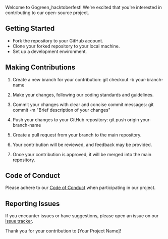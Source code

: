 

Welcome to  Gogreen_hacktoberfest! We're excited that you're interested in contributing to our open-source project.

## Getting Started

- Fork the repository to your GitHub account.
- Clone your forked repository to your local machine.
- Set up a development environment.

## Making Contributions

1. Create a new branch for your contribution:
   git checkout -b your-branch-name

2. Make your changes, following our coding standards and guidelines.

3. Commit your changes with clear and concise commit messages:
   git commit -m "Brief description of your changes"

4. Push your changes to your GitHub repository:
   git push origin your-branch-name

5. Create a pull request from your branch to the main repository.

6. Your contribution will be reviewed, and feedback may be provided.

7. Once your contribution is approved, it will be merged into the main repository.

## Code of Conduct

Please adhere to our [Code of Conduct](CODE_OF_CONDUCT.md) when participating in our project.

## Reporting Issues

If you encounter issues or have suggestions, please open an issue on our [issue tracker](https://github.com/yourusername/your-repo/issues).

Thank you for your contribution to [Your Project Name]!




